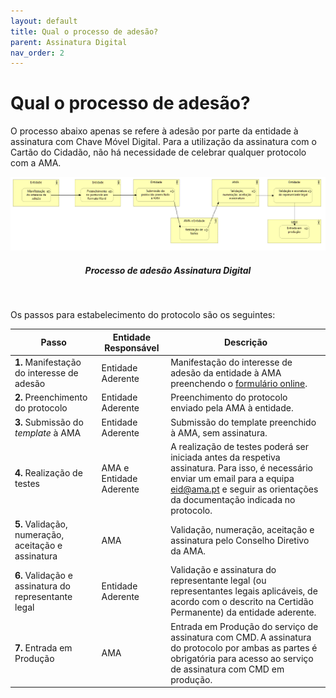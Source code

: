 ```yaml
---
layout: default
title: Qual o processo de adesão?
parent: Assinatura Digital
nav_order: 2
---
```


# Qual o processo de adesão?

O processo abaixo apenas se refere à adesão por parte da entidade à assinatura com Chave Móvel Digital. Para a utilização da assinatura com o Cartão do Cidadão, não há necessidade de celebrar qualquer protocolo com a AMA.

<div align="center">
  <img src="../../assets/images/Assinatur-processoadesao.png" alt="Processo de adesão Assinatura Digital">
  <h5>Processo de adesão Assinatura Digital</h5>
</div>
<br>


Os passos para estabelecimento do protocolo são os seguintes:

| Passo                                                | Entidade Responsável    | Descrição                                                                                                                                                                                                                       |
| ---------------------------------------------------- | ----------------------- | ------------------------------------------------------------------------------------------------------------------------------------------------------------------------------------------------------------------------------- |
| **1.** Manifestação do interesse de adesão           | Entidade Aderente       | Manifestação do interesse de adesão da entidade à AMA preenchendo o [formulário online](https://www.autenticacao.gov.pt/web/guest/integracao-entidade).                                                                         |
| **2.** Preenchimento do protocolo                    | Entidade Aderente       | Preenchimento do protocolo enviado pela AMA à entidade.                                                                                                                                                                         |
| **3.** Submissão do _template_ à AMA                 | Entidade Aderente       | Submissão do template preenchido à AMA, sem assinatura.                                                                                                                                                                         |
| **4.** Realização de testes                          | AMA e Entidade Aderente | A realização de testes poderá ser iniciada antes da respetiva assinatura. Para isso, é necessário enviar um email para a equipa [eid@ama.pt](mailto:eid@ama.pt) e seguir as orientações da documentação indicada no protocolo.  |
| **5.** Validação, numeração, aceitação e assinatura  | AMA                     | Validação, numeração, aceitação e assinatura pelo Conselho Diretivo da AMA.                                                                                                                                                     |
| **6.** Validação e assinatura do representante legal | Entidade Aderente       | Validação e assinatura do representante legal (ou representantes legais aplicáveis, de acordo com o descrito na Certidão Permanente) da entidade aderente.                                                                      |
| **7.** Entrada em Produção                           | AMA                     | Entrada em Produção do serviço de assinatura com CMD. A assinatura do protocolo por ambas as partes é obrigatória para acesso ao serviço de assinatura com CMD em produção.                                                     |

